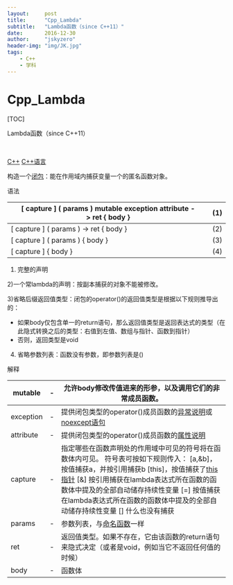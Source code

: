 ```yaml
---
layout:     post
title:      "Cpp_Lambda"
subtitle:   "Lambda函数（since C++11）"
date:       2016-12-30
author:     "jskyzero"
header-img: "img/JK.jpg"
tags:
    - C++
    - 学科
---
```


# Cpp_Lambda

[TOC]

Lambda函数（since C++11）

 

[C++](http://zh.cppreference.com/w/cpp) [C++语言](http://zh.cppreference.com/w/cpp/language) 

构造一个[闭包](http://en.wikipedia.com/wiki/Closure_(computer_science))：能在作用域内捕获变量一个的匿名函数对象。

语法

| [ capture ] ( params ) mutable exception attribute -> ret { body } | (1)  |
| ---------------------------------------- | ---- |
| [ capture ] ( params ) -> ret { body }   | (2)  |
| [ capture ] ( params ) { body }          | (3)  |
| [ capture ] { body }                     | (4)  |

1) 完整的声明

2)一个常lambda的声明：按副本捕获的对象不能被修改。

3)省略后缀返回值类型：闭包的operator()的返回值类型是根据以下规则推导出的：

- 如果body仅包含单一的return语句，那么返回值类型是返回表达式的类型（在此隐式转换之后的类型：右值到左值、数组与指针、函数到指针）
- 否则，返回类型是void

4) 省略参数列表：函数没有参数，即参数列表是()

解释

| mutable   | -    | 允许body修改传值进来的形参，以及调用它们的非常成员函数。           |
| --------- | ---- | ---------------------------------------- |
| exception | -    | 提供闭包类型的operator()成员函数的[异常说明](http://zh.cppreference.com/w/cpp/language/except_spec)或[noexcept语句](http://zh.cppreference.com/w/cpp/language/noexcept_spec) |
| attribute | -    | 提供闭包类型的operator()成员函数的[属性说明](http://zh.cppreference.com/w/cpp/language/attributes) |
| capture   | -    | 指定哪些在函数声明处的作用域中可见的符号将在函数体内可见。   符号表可按如下规则传入：       [a,&b]，按值捕获a，并按引用捕获b    [this]，按值捕获了[this指针](http://zh.cppreference.com/mwiki/index.php?title=this%E6%8C%87%E9%92%88&action=edit&redlink=1)    [&] 按引用捕获在lambda表达式所在函数的函数体中提及的全部自动储存持续性变量    [=] 按值捕获在lambda表达式所在函数的函数体中提及的全部自动储存持续性变量    [] 什么也没有捕获 |
| params    | -    | 参数列表，与[命名函数](http://zh.cppreference.com/w/cpp/language/function)一样 |
| ret       | -    | 返回值类型。如果不存在，它由该函数的return语句来隐式决定（或者是void，例如当它不返回任何值的时候） |
| body      | -    | 函数体                                      |

